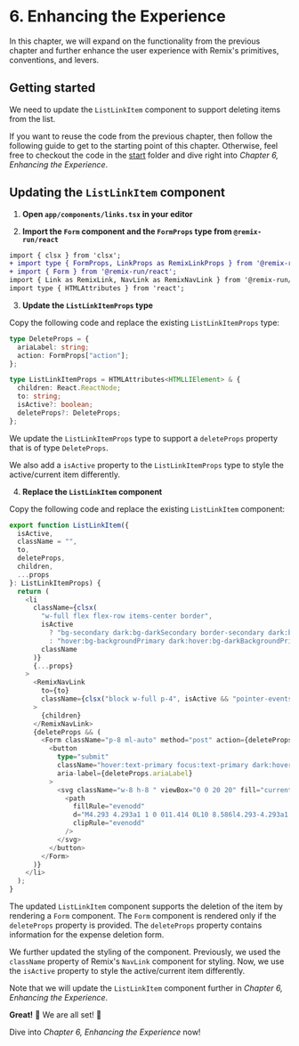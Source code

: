 # 6. Enhancing the Experience

In this chapter, we will expand on the functionality from the previous chapter and further enhance the user experience with Remix's primitives, conventions, and levers.

## Getting started

We need to update the `ListLinkItem` component to support deleting items from the list.

If you want to reuse the code from the previous chapter, then follow the following guide to get to the starting point of this chapter. Otherwise, feel free to checkout the code in the [start](./start/) folder and dive right into _Chapter 6, Enhancing the Experience_.

## Updating the `ListLinkItem` component

1. **Open `app/components/links.tsx` in your editor**

2. **Import the `Form` component and the `FormProps` type from `@remix-run/react`**

```diff
import { clsx } from 'clsx';
+ import type { FormProps, LinkProps as RemixLinkProps } from '@remix-run/react';
+ import { Form } from '@remix-run/react';
import { Link as RemixLink, NavLink as RemixNavLink } from '@remix-run/react';
import type { HTMLAttributes } from 'react';
```

3. **Update the `ListLinkItemProps` type**

Copy the following code and replace the existing `ListLinkItemProps` type:

```typescript
type DeleteProps = {
  ariaLabel: string;
  action: FormProps["action"];
};

type ListLinkItemProps = HTMLAttributes<HTMLLIElement> & {
  children: React.ReactNode;
  to: string;
  isActive?: boolean;
  deleteProps?: DeleteProps;
};
```

We update the `ListLinkItemProps` type to support a `deleteProps` property that is of type `DeleteProps`.

We also add a `isActive` property to the `ListLinkItemProps` type to style the active/current item differently.

4. **Replace the `ListLinkItem` component**

Copy the following code and replace the existing `ListLinkItem` component:

```typescript
export function ListLinkItem({
  isActive,
  className = "",
  to,
  deleteProps,
  children,
  ...props
}: ListLinkItemProps) {
  return (
    <li
      className={clsx(
        "w-full flex flex-row items-center border",
        isActive
          ? "bg-secondary dark:bg-darkSecondary border-secondary dark:border-darkSecondary"
          : "hover:bg-backgroundPrimary dark:hover:bg-darkBackgroundPrimary border-background dark:border-darkBackground hover:border-secondary dark:hover:border-darkSecondary",
        className
      )}
      {...props}
    >
      <RemixNavLink
        to={to}
        className={clsx("block w-full p-4", isActive && "pointer-events-none")}
      >
        {children}
      </RemixNavLink>
      {deleteProps && (
        <Form className="p-8 ml-auto" method="post" action={deleteProps.action}>
          <button
            type="submit"
            className="hover:text-primary focus:text-primary dark:hover:text-darkPrimary dark:focus:text-darkPrimary"
            aria-label={deleteProps.ariaLabel}
          >
            <svg className="w-8 h-8 " viewBox="0 0 20 20" fill="currentColor">
              <path
                fillRule="evenodd"
                d="M4.293 4.293a1 1 0 011.414 0L10 8.586l4.293-4.293a1 1 0 111.414 1.414L11.414 10l4.293 4.293a1 1 0 01-1.414 1.414L10 11.414l-4.293 4.293a1 1 0 01-1.414-1.414L8.586 10 4.293 5.707a1 1 0 010-1.414z"
                clipRule="evenodd"
              />
            </svg>
          </button>
        </Form>
      )}
    </li>
  );
}
```

The updated `ListLinkItem` component supports the deletion of the item by rendering a `Form` component. The `Form` component is rendered only if the `deleteProps` property is provided. The `deleteProps` property contains information for the expense deletion form.

We further updated the styling of the component. Previously, we used the `className` property of Remix's `NavLink` component for styling. Now, we use the `isActive` property to style the active/current item differently.

Note that we will update the `ListLinkItem` component further in _Chapter 6, Enhancing the Experience_.

**Great!** 🥳 We are all set! 🎉

Dive into _Chapter 6, Enhancing the Experience_ now!
